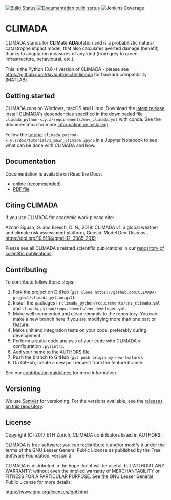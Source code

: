 [![Build Status](http://ied-wcr-jenkins.ethz.ch/buildStatus/icon?job=climada_ci)](http://ied-wcr-jenkins.ethz.ch/job/climada_ci/)
[![Documentation build status](https://img.shields.io/readthedocs/climada-python.svg?style=flat-square)](https://readthedocs.org/projects/climada-python/builds/)
![Jenkins Coverage](https://img.shields.io/jenkins/coverage/cobertura/http/ied-wcr-jenkins.ethz.ch/climada_ci_night.svg)

# CLIMADA

CLIMADA stands for **CLIM**ate **ADA**ptation and is a probabilistic natural catastrophe impact model, that also calculates averted damage (benefit) thanks to adaptation measures of any kind (from grey to green infrastructure, behavioural, etc.).

This is the Python (3.6+) version of CLIMADA - please see https://github.com/davidnbresch/climada for backard compatibility (MATLAB).

## Getting started

CLIMADA runs on Windows, macOS and Linux. Download the [latest release](https://github.com/CLIMADA-project/climada_python/releases). Install CLIMADA's dependencies specified in  the downloaded file `climada_python-x.y.z/requirements/env_climada.yml` with conda. See the documentation for more [information on installing](https://climada-python.readthedocs.io/en/stable/guide/install.html).

Follow the [tutorial](https://climada-python.readthedocs.io/en/stable/guide/tutorial.html) `climada_python-x.y.z/doc/tutorial/1_main_climada.ipynb` in a Jupyter Notebook to see what can be done with CLIMADA and how.

## Documentation

Documentation is available on Read the Docs:

* [online (recommended)](https://climada-python.readthedocs.io/en/stable/)
* [PDF file](https://buildmedia.readthedocs.org/media/pdf/climada-python/stable/climada-python.pdf)

## Citing CLIMADA

If you use CLIMADA for academic work please cite:

Aznar-Siguan, G. and Bresch, D. N., 2019: CLIMADA v1: a global weather and climate risk assessment platform, Geosci. Model Dev. Discuss., https://doi.org/10.5194/gmd-12-3085-2019

Please see all CLIMADA's related scientific publications in our [repository of scientific publications](https://github.com/CLIMADA-project/climada_papers).

## Contributing

To contribute follow these steps:

1. Fork the project on GitHub (`git clone https://github.com/CLIMADA-project/climada_python.git`).
2. Install the packages in `climada_python/requirements/env_climada.yml` and `climada_python/requirements/env_developer.yml`.
3. Make well commented and clean commits to the repository. You can make a new branch here if you are modifying more than one part or feature.
4. Make unit and integration tests on your code, preferably during development.
5. Perform a static code analysis of your code with CLIMADA's configuration `.pylintrc`.
6. Add your name to the AUTHORS file.
7. Push the branch to GitHub (`git push origin my-new-feature`).
8. On GitHub, create a new pull request from the feature branch.

See our [contribution guidelines](https://climada-python.readthedocs.io/en/stable/guide/developer.html) for more information.

## Versioning

We use [SemVer](http://semver.org/) for versioning. For the versions available, see the [releases on this repository](https://github.com/CLIMADA-project/climada_python/releases).

## License

Copyright (C) 2017 ETH Zurich, CLIMADA contributors listed in AUTHORS.

CLIMADA is free software: you can redistribute it and/or modify it under the terms of the GNU Lesser General Public License as published by the Free Software Foundation, version 3.

CLIMADA is distributed in the hope that it will be useful, but WITHOUT ANY WARRANTY; without even the implied warranty of MERCHANTABILITY or FITNESS FOR A PARTICULAR PURPOSE.  See the GNU Lesser General Public License for more details:

<https://www.gnu.org/licenses/lgpl.html>
